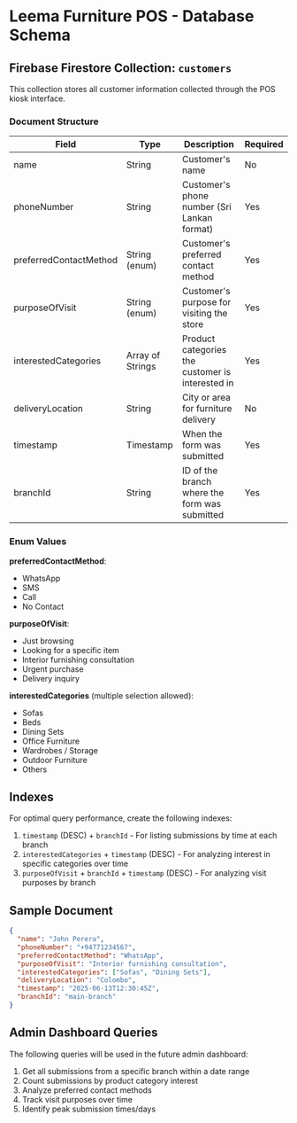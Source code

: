 # Leema Furniture POS - Database Schema

## Firebase Firestore Collection: `customers`

This collection stores all customer information collected through the POS kiosk interface.

### Document Structure

| Field                  | Type                | Description                                           | Required |
|------------------------|---------------------|-------------------------------------------------------|----------|
| name                   | String              | Customer's name                                       | No       |
| phoneNumber            | String              | Customer's phone number (Sri Lankan format)           | Yes      |
| preferredContactMethod | String (enum)       | Customer's preferred contact method                   | Yes      |
| purposeOfVisit         | String (enum)       | Customer's purpose for visiting the store             | Yes      |
| interestedCategories   | Array of Strings    | Product categories the customer is interested in      | Yes      |
| deliveryLocation       | String              | City or area for furniture delivery                   | No       |
| timestamp              | Timestamp           | When the form was submitted                           | Yes      |
| branchId               | String              | ID of the branch where the form was submitted         | Yes      |

### Enum Values

**preferredContactMethod**:
- WhatsApp
- SMS
- Call
- No Contact

**purposeOfVisit**:
- Just browsing
- Looking for a specific item
- Interior furnishing consultation
- Urgent purchase
- Delivery inquiry

**interestedCategories** (multiple selection allowed):
- Sofas
- Beds
- Dining Sets
- Office Furniture
- Wardrobes / Storage
- Outdoor Furniture
- Others

## Indexes

For optimal query performance, create the following indexes:

1. `timestamp` (DESC) + `branchId` - For listing submissions by time at each branch
2. `interestedCategories` + `timestamp` (DESC) - For analyzing interest in specific categories over time
3. `purposeOfVisit` + `branchId` + `timestamp` (DESC) - For analyzing visit purposes by branch

## Sample Document

```json
{
  "name": "John Perera",
  "phoneNumber": "+94771234567",
  "preferredContactMethod": "WhatsApp",
  "purposeOfVisit": "Interior furnishing consultation",
  "interestedCategories": ["Sofas", "Dining Sets"],
  "deliveryLocation": "Colombo",
  "timestamp": "2025-06-13T12:30:45Z",
  "branchId": "main-branch"
}
```

## Admin Dashboard Queries

The following queries will be used in the future admin dashboard:

1. Get all submissions from a specific branch within a date range
2. Count submissions by product category interest
3. Analyze preferred contact methods
4. Track visit purposes over time
5. Identify peak submission times/days
